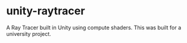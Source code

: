 # unity-raytracer
A Ray Tracer built in Unity using compute shaders. This was built for a university project.
